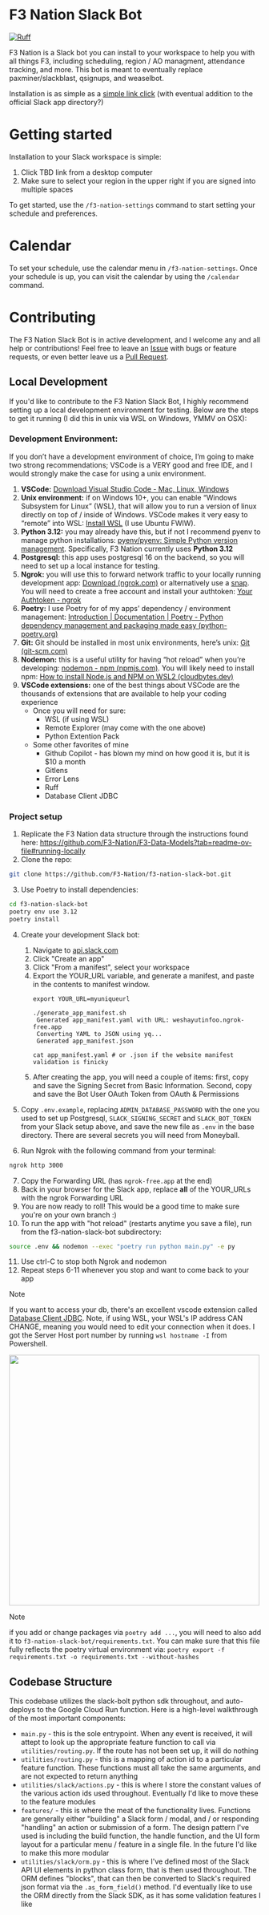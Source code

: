 # F3 Nation Slack Bot

[![Ruff](https://img.shields.io/endpoint?url=https://raw.githubusercontent.com/astral-sh/ruff/main/assets/badge/v2.json)](https://github.com/astral-sh/ruff)

F3 Nation is a Slack bot you can install to your workspace to help you with all things F3, including scheduling, region / AO managment, attendance tracking, and more. This bot is meant to eventually replace paxminer/slackblast, qsignups, and weaselbot.

Installation is as simple as a [simple link click](#getting-started-) (with eventual addition to the official Slack app directory?)

# Getting started

Installation to your Slack workspace is simple:
1. Click TBD link from a desktop computer
2. Make sure to select your region in the upper right if you are signed into multiple spaces

To get started, use the `/f3-nation-settings` command to start setting your schedule and preferences.
                                                                         
# Calendar

To set your schedule, use the calendar menu in `/f3-nation-settings`. Once your schedule is up, you can visit the calendar by using the `/calendar` command.

# Contributing

The F3 Nation Slack Bot is in active development, and I welcome any and all help or contributions! Feel free to leave an [Issue](https://github.com/F3-Nation/f3-nation-slack-bot/issues) with bugs or feature requests, or even better leave us a [Pull Request](https://github.com/F3-Nation/f3-nation-slack-bot/pulls).

## Local Development

If you'd like to contribute to the F3 Nation Slack Bot, I highly recommend setting up a local development environment for testing. Below are the steps to get it running (I did this in unix via WSL on Windows, YMMV on OSX):

### Development Environment:

If you don’t have a development environment of choice, I’m going to make two strong recommendations; VSCode is a VERY good and free IDE, and I would strongly make the case for using a unix environment.

1. **VSCode:** [Download Visual Studio Code - Mac, Linux, Windows](https://code.visualstudio.com/download)
2. **Unix environment:** if on Windows 10+, you can enable “Windows Subsystem for Linux” (WSL), that will allow you to run a version of linux directly on top of / inside of Windows. VSCode makes it very easy to “remote” into WSL: [Install WSL](https://learn.microsoft.com/en-us/windows/wsl/install) (I use Ubuntu FWIW).
3. **Python 3.12:** you may already have this, but if not I recommend pyenv to manage python installations: [pyenv/pyenv: Simple Python version management](https://github.com/pyenv/pyenv?tab=readme-ov-file#installation). Specifically, F3 Nation currently uses **Python 3.12**
4. **Postgresql:** this app uses postgresql 16 on the backend, so you will need to set up a local instance for testing.
5. **Ngrok:** you will use this to forward network traffic to your locally running development app: [Download (ngrok.com)](https://ngrok.com/download) or alternatively use a [snap](https://snapcraft.io/ngrok). You will need to create a free account and install your authtoken: [Your Authtoken - ngrok](https://dashboard.ngrok.com/get-started/your-authtoken)
6. **Poetry:** I use Poetry for of my apps’ dependency / environment management: [Introduction | Documentation | Poetry - Python dependency management and packaging made easy (python-poetry.org)](https://python-poetry.org/docs/)
7. **Git:** Git should be installed in most unix environments, here’s unix: [Git (git-scm.com)](https://git-scm.com/download/linux)
8. **Nodemon:** this is a useful utility for having “hot reload” when you’re developing: [nodemon - npm (npmjs.com)](https://www.npmjs.com/package/nodemon). You will likely need to install npm: [How to install Node.js and NPM on WSL2 (cloudbytes.dev)](https://cloudbytes.dev/snippets/how-to-install-nodejs-and-npm-on-wsl2)
9. **VSCode extensions:** one of the best things about VSCode are the thousands of extensions that are available to help your coding experience
    - Once you will need for sure:
      - WSL (if using WSL)
      - Remote Explorer (may come with the one above)
      - Python Extention Pack
    - Some other favorites of mine
      - Github Copilot - has blown my mind on how good it is, but it is $10 a month
      - Gitlens
      - Error Lens
      - Ruff
      - Database Client JDBC

### Project setup

1. Replicate the F3 Nation data structure through the instructions found here: https://github.com/F3-Nation/F3-Data-Models?tab=readme-ov-file#running-locally
2. Clone the repo:
```sh
git clone https://github.com/F3-Nation/f3-nation-slack-bot.git
```
3. Use Poetry to install dependencies:
```sh
cd f3-nation-slack-bot
poetry env use 3.12
poetry install
```
4. Create your development Slack bot: 
    1. Navigate to [api.slack.com]()
    2. Click "Create an app"
    3. Click "From a manifest", select your workspace
    4. Export the YOUR_URL variable, and generate a manifest, and paste in the contents to manifest window.
       ```
       export YOUR_URL=myuniqueurl
       ```
       ```
       ./generate_app_manifest.sh 
        Generated app_manifest.yaml with URL: weshayutinfoo.ngrok-free.app
        Converting YAML to JSON using yq...
        Generated app_manifest.json
       ```
       ```
       cat app_manifest.yaml # or .json if the website manifest validation is finicky 
       ```
    5. After creating the app, you will need a couple of items: first, copy and save the Signing Secret from Basic Information. Second, copy and save the Bot User OAuth Token from OAuth & Permissions


5. Copy `.env.example`, replacing `ADMIN_DATABASE_PASSWORD` with the one you used to set up Postgresql, `SLACK_SIGNING_SECRET` and `SLACK_BOT_TOKEN` from your Slack setup above, and save the new file as `.env` in the base directory. There are several secrets you will need from Moneyball.
6. Run Ngrok with the following command from your terminal:
```sh
ngrok http 3000
```
7. Copy the Forwarding URL (has `ngrok-free.app` at the end)
8. Back in your browser for the Slack app, replace **all** of the YOUR_URLs with the ngrok Forwarding URL
9. You are now ready to roll! This would be a good time to make sure you're on your own branch :)
10. To run the app with "hot reload" (restarts anytime you save a file), run from the f3-nation-slack-bot subdirectory:
```sh
source .env && nodemon --exec "poetry run python main.py" -e py
```
11. Use ctrl-C to stop both Ngrok and nodemon
12. Repeat steps 6-11 whenever you stop and want to come back to your app

> [!NOTE]
> If you want to access your db, there's an excellent vscode extension called [Database Client JDBC](https://marketplace.visualstudio.com/items?itemName=cweijan.dbclient-jdbc). Note, if using WSL, your WSL's IP address CAN CHANGE, meaning you would need to edit your connection when it does. I got the Server Host port number by running `wsl hostname -I` from Powershell.

<img src="assets/local_setup.png" width="500">

> [!NOTE]
> if you add or change packages via `poetry add ...`, you will need to also add it to `f3-nation-slack-bot/requirements.txt`. You can make sure that this file fully reflects the poetry virtual environment via: `poetry export -f requirements.txt -o requirements.txt --without-hashes`

## Codebase Structure

This codebase utilizes the slack-bolt python sdk throughout, and auto-deploys to the Google Cloud Run function. Here is a high-level walkthrough of the most important components:

- `main.py` - this is the sole entrypoint. When any event is received, it will attept to look up the appropriate feature function to call via `utilities/routing.py`. If the route has not been set up, it will do nothing
- `utilities/routing.py` - this is a mapping of action id to a particular feature function. These functions must all take the same arguments, and are not expected to return anything
- `utilities/slack/actions.py` - this is where I store the constant values of the various action ids used throughout. Eventually I'd like to move these to the feature modules
- `features/` - this is where the meat of the functionality lives. Functions are generally either "building" a Slack form / modal, and / or responding "handling" an action or submission of a form. The design pattern I've used is including the build function, the handle function, and the UI form layout for a particular menu / feature in a single file. In the future I'd like to make this more modular
- `utilities/slack/orm.py` - this is where I've defined most of the Slack API UI elements in python class form, that is then used throughout. The ORM defines "blocks", that can then be converted to Slack's required json format via the `.as_form_field()` method. I'd eventually like to use the ORM directly from the Slack SDK, as it has some validation features I like

